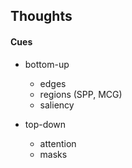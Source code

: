 ## Thoughts

#### Cues

- bottom-up
  - edges
  - regions (SPP, MCG)
  - saliency

- top-down
  - attention
  - masks

